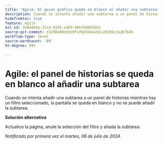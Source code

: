 ```yaml
---
title: "Agile: El guion gráfico queda en blanco al añadir una subtarea"
description: Cuando se intenta añadir una subtarea a un panel de historias mientras hay un filtro seleccionado, la pantalla se queda en blanco y no se puede añadir la subtarea.
hidefromtoc: true
feature: Agile
exl-id: 3d4ad64a-31a3-4205-a469-80bf680659b3
source-git-commit: e3290a00e93e0faf6b944ac02c2820dc3a26fb4b
workflow-type: tm+mt
source-wordcount: '89'
ht-degree: 89%

---
```


# Agile: el panel de historias se queda en blanco al añadir una subtarea


<!--
>[!NOTE]
>
>This issue was fixed on July 18, 2024.
-->

Cuando se intenta añadir una subtarea a un panel de historias mientras hay un filtro seleccionado, la pantalla se queda en blanco y no se puede añadir la subtarea.

**Solución alternativa**

Actualice la página, anule la selección del filtro y añada la subtarea.

_Notificado por primera vez el martes, 08 de julio de 2024._

